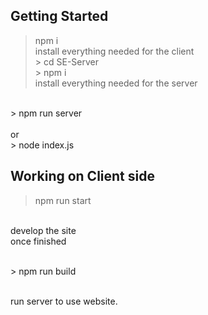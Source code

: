 ## Getting Started
> npm i
<br> install everything needed for the client
<br> > cd SE-Server
<br> > npm i
<br> install everything needed for the server

<br> > npm run server<br>
<br> or
<br> > node index.js

## Working on Client side
> npm run start

<br>develop the site
<br>once finished

<br>> npm run build

<br>run server to use website.